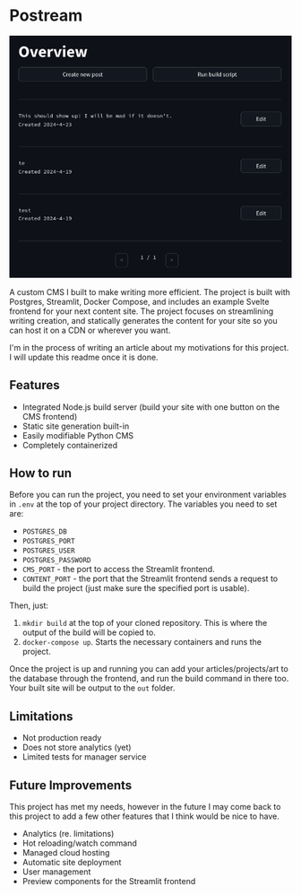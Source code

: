 # Postream

![Postream overview page](./screenshot.png)

A custom CMS I built to make writing more efficient. The project is built with Postgres, Streamlit, Docker Compose, and includes an example Svelte frontend for your next content site. The project focuses on streamlining writing creation, and statically generates the content for your site so you can host it on a CDN or wherever you want.

I'm in the process of writing an article about my motivations for this project. I will update this readme once it is done.

## Features
- Integrated Node.js build server (build your site with one button on the CMS frontend)
- Static site generation built-in
- Easily modifiable Python CMS
- Completely containerized

## How to run
Before you can run the project, you need to set your environment variables in `.env` at the top of your project directory. The variables you need to set are:
- `POSTGRES_DB`
- `POSTGRES_PORT`
- `POSTGRES_USER`
- `POSTGRES_PASSWORD`
- `CMS_PORT` - the port to access the Streamlit frontend.
- `CONTENT_PORT` - the port that the Streamlit frontend sends a request to build the project (just make sure the specified port is usable).

Then, just:
1. `mkdir build` at the top of your cloned repository. This is where the output of the build will be copied to.
2. `docker-compose up`. Starts the necessary containers and runs the project.

Once the project is up and running you can add your articles/projects/art to the database through the frontend, and run the build command in there too. Your built site will be output to the `out` folder.

## Limitations

- Not production ready
- Does not store analytics (yet)
- Limited tests for manager service

## Future Improvements
This project has met my needs, however in the future I may come back to this project to add a few other features that I think would be nice to have.

- Analytics (re. limitations)
- Hot reloading/watch command
- Managed cloud hosting
- Automatic site deployment
- User management
- Preview components for the Streamlit frontend
